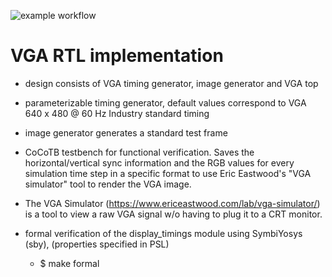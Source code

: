 ![example workflow](https://github.com/npatsiatzis/vga/actions/workflows/formal.yml/badge.svg)

# VGA RTL implementation

- design consists of VGA timing generator, image generator and VGA top
- parameterizable timing generator, default values correspond to VGA 640 x 480 @ 60 Hz Industry standard timing
- image generator generates a standard test frame
- CoCoTB testbench for functional verification. Saves the horizontal/vertical sync information and the RGB values for every simulation time step in a specific format to use Eric Eastwood's "VGA simulator" tool to render the VGA image.
- The VGA Simulator (https://www.ericeastwood.com/lab/vga-simulator/) is a tool to view a raw VGA signal w/o having to plug it to a CRT monitor.

- formal verification of the display_timings module using SymbiYosys (sby), (properties specified in PSL)
    - $ make formal
